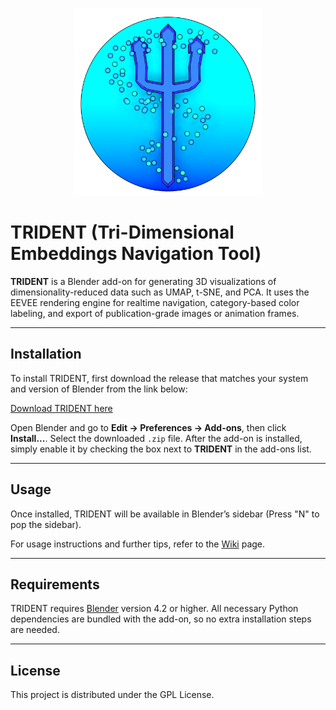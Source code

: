 <p align="center">
  <img src=".github\others\logo.png" alt="TRIDENT" width="300">
</p>

# TRIDENT (Tri-Dimensional Embeddings Navigation Tool)

**TRIDENT** is a Blender add-on for generating 3D visualizations of dimensionality-reduced data such as UMAP, t-SNE, and PCA. It uses the EEVEE rendering engine for realtime navigation, category-based color labeling, and export of publication-grade images or animation frames.

---

## Installation

To install TRIDENT, first download the release that matches your system and version of Blender from the link below:

[Download TRIDENT here](https://github.com/c-cordi/TRIDENT/releases)

Open Blender and go to **Edit → Preferences → Add-ons**, then click **Install...**. Select the downloaded `.zip` file. After the add-on is installed, simply enable it by checking the box next to **TRIDENT** in the add-ons list.

---

## Usage

Once installed, TRIDENT will be available in Blender’s sidebar (Press "N" to pop the sidebar).

For usage instructions and further tips, refer to the [Wiki](https://github.com/c-cordi/TRIDENT/wiki) page.

---

## Requirements

TRIDENT requires [Blender](https://www.blender.org/) version 4.2 or higher. All necessary Python dependencies are bundled with the add-on, so no extra installation steps are needed.

---

## License

This project is distributed under the GPL License.
